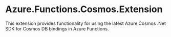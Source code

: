 # Azure.Functions.Cosmos.Extension
This extension provides functionality for using the latest Azure.Cosmos .Net SDK for Cosmos DB bindings in Azure Functions.
